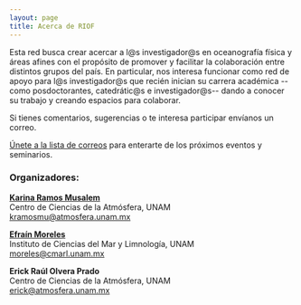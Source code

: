```yaml
---
layout: page
title: Acerca de RIOF
---
```


Esta red busca crear acercar a l@s investigador@s en oceanografía 
física y áreas afines con el propósito de promover y facilitar la colaboración 
entre distintos grupos del país. En particular, nos interesa funcionar como red de apoyo 
para l@s investigador@s que recién inician su carrera académica --como posdoctorantes, 
catedrátic@s e investigador@s-- dando a conocer su trabajo y creando espacios para colaborar.

Si tienes comentarios, sugerencias o te interesa participar envíanos un correo.

[Únete a la lista de correos](https://docs.google.com/forms/d/e/1FAIpQLScI5Ombv1c9GWSFtnmA9Kex8h19H0J4XMBtn1KwDtL-JKibKg/viewform?usp=sf_link) para enterarte de los próximos eventos y seminarios.
### Organizadores:

[**Karina Ramos Musalem**](https://anakarinarm.github.io)<br> 
Centro de Ciencias de la Atmósfera, UNAM<br>
kramosmu@atmosfera.unam.mx

[**Efraín Moreles**](https://www.icmyl.unam.mx/es/quienes_somos/personal_academico/moreles-vazquez-luis-efrain)<br>
Instituto de Ciencias del Mar y Limnología, UNAM<br>
moreles@cmarl.unam.mx

**Erick Raúl Olvera Prado**<br>
Centro de Ciencias de la Atmósfera, UNAM<br>
erick@atmosfera.unam.mx


